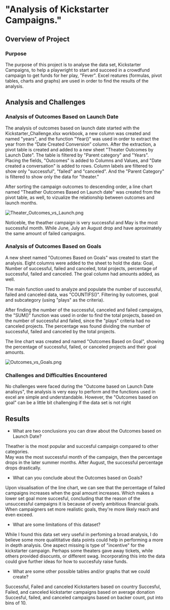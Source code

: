 # "Analysis of Kickstarter Campaigns."

## Overview of Project

### Purpose

The purpose of this project is to analyse the data set, Kickstarter Campaigns, to help a playwright to start and succeed in a crowdfund campaign to get funds for her play, "Fever". Excel reatures (formulas, pivot tables, charts and graphs) are used in order to find the results of the analysis. 

## Analysis and Challenges

### Analysis of Outcomes Based on Launch Date

The analysis of outcomes based on launch date started with the Kickstarter_Challenge.xlsx workbook, a new column was created and named "years", and the function "Year()" was used in order to extract the year from the “Date Created Conversion” column. After the extraction, a pivot table is created and added to a new sheet "Theater Outcomes by Launch Date". The table is filtered by "Parent category" and "Years". Placing the fields, "Outcomes" is added to Columns and Values, and "Date created a conversation" is added to rows. Column labels are filtered to show only "successful", "failed" and "canceled". And the "Parent Category" is filtered to show only the data for "theater."

After sorting the campaign outcomes to descending order, a line chart named "Theather Outcomes Based on Launch date" was created from the pivot table, as well, to vizualize the relationship between outcomes and launch months. 

![Theater_Outcomes_vs_Launch.png](path/to/Theater_Outcomes_vs_Launch.png)

Noticeble, the theather campaign is very successful and May is the most successful month. While June, July an August drop and have aproximately the same amount of failed campaigns. 
 
### Analysis of Outcomes Based on Goals

A new sheet named "Outcomes Based on Goals" was created to start the analysis. Eight columns were added to the sheet to hold the data: Goal, Number of successful, failed and canceled, total projects, percentage of successful, failed and canceled. The goal column had amounts added, as well.

The main function used to analyze and populate the number of successful, failed and canceled data, was "COUNTIFS()". Filtering by outcomes, goal and subcategory (using "plays" as the criteria).

After finding the number of the successful, canceled and failed campaigns, the "SUM()" function was used in order to find the total projects, based on the number of successful and failed, since the "plays" criteria had no canceled projects. The percentage was found dividing the number of successful, failed and canceled by the total projects.

The line chart was created and named "Outcomes Based on Goal", showing the percentage of successful, failed, or canceled projects and their goal amounts.

![Outcomes_vs_Goals.png](path/to/Outcomes_vs_Goals.png)

### Challenges and Difficulties Encountered

No challenges were faced during the "Outcome based on Launch Date analisys", the analysis is very easy to perform and the functions used in excel are simple and understandable. However, the "Outcomes based on goal" can be a little bit challenging if the data set is not right

## Results

- What are two conclusions you can draw about the Outcomes based on Launch Date?

Theather is the most popular and succesful campaign compared to other categories.  
May was the most successful month of the campaign, then the percentage drops in the later summer months. After August, the successful percentage drops drastically. 

- What can you conclude about the Outcomes based on Goals?

Upon visualisation of the line chart, we can see that the percentage of failed campaigns increases when the goal amount increases. Which makes a lower set goal more succesful, concluding that the reason of the unsuccessful campaigns it is because of overly ambitious financial goals. When campaigners set more realistic goals, they're more likely reach and even exceed. 

- What are some limitations of this dataset?

While I found this data set very useful in perfoming a broad analysis, I do believe some more qualititative data points could help in performing a more in depth analysis. One aspect missing is type of "incentive" for the kickstarter campaign. Perhaps some theaters gave away tickets, while others provided disocunts, or different swag. Incorporating this into the data could give further ideas for how to succesfuly raise funds.

- What are some other possible tables and/or graphs that we could create?

Successful, Failed and canceled Kickstarters based on country
Succesful, Failed, and canceled kickstarter campaigns based on average donation
Succesful, failed, and canceled campaigns based on backer count, put into bins of 10.

